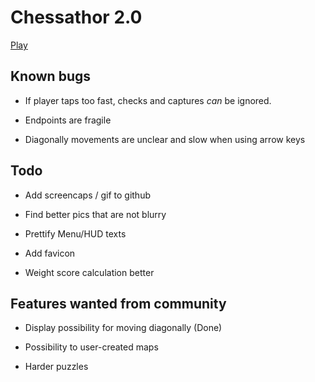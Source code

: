 # Chessathor 2.0

[Play](http://chessathor2.flesjoe.com/)

## Known bugs

- If player taps too fast, checks and captures *can* be ignored.

- Endpoints are fragile

- Diagonally movements are unclear and slow when using arrow keys

## Todo

- Add screencaps / gif to github

- Find better pics that are not blurry

- Prettify Menu/HUD texts

- Add favicon

- Weight score calculation better

## Features wanted from community

- Display possibility for moving diagonally (Done)

- Possibility to user-created maps

- Harder puzzles
